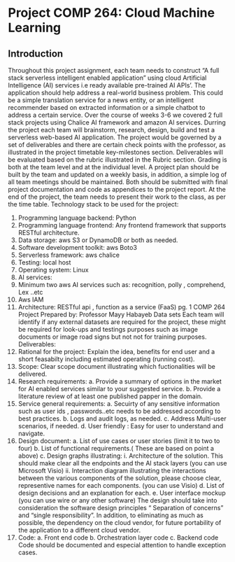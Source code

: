 # Project COMP 264: Cloud Machine Learning
## Introduction
Throughout this project assignment, each team needs to construct “A full stack serverless
intelligent enabled application” using cloud Artificial Intelligence (AI) services i.e ready
available pre-trained AI APIs’.
The application should help address a real-world business problem. This could be a simple
translation service for a news entity, or an intelligent recommender based on extracted
information or a simple chatbot to address a certain service.
Over the course of weeks 3-6 we covered 2 full stack projects using Chalice AI framework and
amazon AI services.
Durring the project each team will brainstorm, research, design, build and test a serverless
web-based AI application.
The project would be governed by a set of deliverables and there are certain check points with
the professor, as illustrated in the project timetable key-milestones section.
Deliverables will be evaluated based on the rubric illustrated in the Rubric section. Grading is
both at the team level and at the individual level.
A project plan should be built by the team and updated on a weekly basis, in addition, a simple
log of all team meetings should be maintained. Both should be submitted with final project
documentation and code as appendices to the project report.
At the end of the project, the team needs to present their work to the class, as per the time
table.
Technology stack to be used for the project:
1. Programming language backend: Python
2. Programming language frontend: Any frontend framework that supports RESTful
architecture.
3. Data storage: aws S3 or DynamoDB or both as needed.
4. Software development toolkit: aws Boto3
5. Serverless framework: aws chalice
6. Testing: local host
7. Operating system: Linux
8. AI services:
9. Minimum two aws AI services such as: recognition, polly , comprehend, Lex ..etc
10. Aws IAM
11. Architecture: RESTful api , function as a service (FaaS)
pg. 1 COMP 264 Project Prepared by: Professor Mayy Habayeb
Data sets
Each team will identify if any external datasets are required for the project, these might be
required for look-ups and testings purposes such as image documents or image road signs but
not not for training purposes.
Deliverables:
1. Rational for the project: Explain the idea, benefits for end user and a short feasabilty
including estimated operating (running cost).
2. Scope: Clear scope document illustrating which fuctionalities will be delivered.
3. Research requirements:
a. Provide a summary of options in the market for AI enabled services similar to
your suggested service.
b. Provide a literature review of at least one published papper in the domain.
4. Service general requirements:
a. Secuirty of any sensitive information such as user ids , passwords..etc needs to
be addressed according to best practices.
b. Logs and audit logs, as needed.
c. Address Multi-user scenarios, if needed.
d. User friendly : Easy for user to understand and navigate.
5. Design document:
a. List of use cases or user stories (limit it to two to four)
b. List of functional requirements.( These are based on point a above)
c. Design graphs illustrating:
i. Architecture of the solution. This should make clear all the endpoints and
the AI stack layers (you can use Microsoft Visio)
ii. Interaction diagram illustrating the interactions between the various
components of the solution, please choose clear, representive names for
each components. (you can use Visio)
d. List of design decisions and an explanation for each.
e. User interface mockup (you can use wire or any other software)
The design should take into consideration the software design principles “ Separation of
concerns” and “single responsibility”. In addition, to eliminating as much as possible, the
dependency on the cloud vendor, for future portability of the application to a different cloud
vendor.
6. Code:
a. Front end code
b. Orchestration layer code
c. Backend code
Code should be documented and especial attention to handle exception cases.